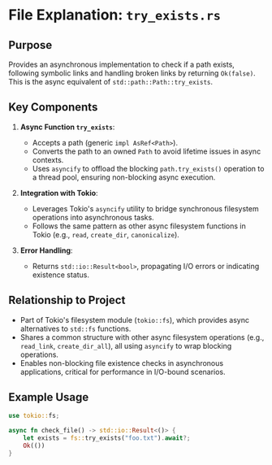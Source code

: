 # File Explanation: `try_exists.rs`

## Purpose
Provides an asynchronous implementation to check if a path exists, following symbolic links and handling broken links by returning `Ok(false)`. This is the async equivalent of `std::path::Path::try_exists`.

## Key Components
1. **Async Function `try_exists`**:
   - Accepts a path (generic `impl AsRef<Path>`).
   - Converts the path to an owned `Path` to avoid lifetime issues in async contexts.
   - Uses `asyncify` to offload the blocking `path.try_exists()` operation to a thread pool, ensuring non-blocking async execution.

2. **Integration with Tokio**:
   - Leverages Tokio's `asyncify` utility to bridge synchronous filesystem operations into asynchronous tasks.
   - Follows the same pattern as other async filesystem functions in Tokio (e.g., `read`, `create_dir`, `canonicalize`).

3. **Error Handling**:
   - Returns `std::io::Result<bool>`, propagating I/O errors or indicating existence status.

## Relationship to Project
- Part of Tokio's filesystem module (`tokio::fs`), which provides async alternatives to `std::fs` functions.
- Shares a common structure with other async filesystem operations (e.g., `read_link`, `create_dir_all`), all using `asyncify` to wrap blocking operations.
- Enables non-blocking file existence checks in asynchronous applications, critical for performance in I/O-bound scenarios.

## Example Usage
```rust
use tokio::fs;

async fn check_file() -> std::io::Result<()> {
    let exists = fs::try_exists("foo.txt").await?;
    Ok(())
}
```

